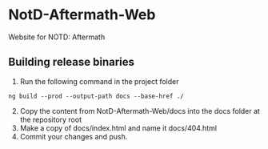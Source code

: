 # NotD-Aftermath-Web
Website for NOTD: Aftermath

## Building release binaries
1. Run the following command in the project folder
```
ng build --prod --output-path docs --base-href ./
```
2. Copy the content from NotD-Aftermath-Web/docs into the docs folder at the repository root
3. Make a copy of docs/index.html and name it docs/404.html
4. Commit your changes and push.